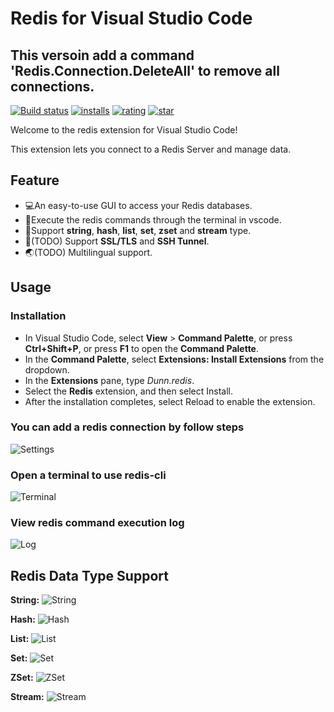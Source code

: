 # Redis for Visual Studio Code
## This versoin add a command 'Redis.Connection.DeleteAll' to remove all connections.

[![Build status](https://dev.azure.com/pikadun/vscode-redis/_apis/build/status/vscode-redis-build)](https://dev.azure.com/pikadun/vscode-redis/_build?definitionId=6)
[![installs](https://vsmarketplacebadge.apphb.com/installs-short/Dunn.redis.svg)](https://marketplace.visualstudio.com/items?itemName=Dunn.redis)
[![rating](https://vsmarketplacebadge.apphb.com/rating-star/Dunn.redis.svg)](https://marketplace.visualstudio.com/items?itemName=Dunn.redis)
[![star](https://img.shields.io/github/stars/pikadun/vscode-redis)](https://github.com/pikadun/vscode-redis)

Welcome to the redis extension for Visual Studio Code!

This extension lets you connect to a Redis Server and manage data.

## Feature

+ 💻An easy-to-use GUI to access your Redis databases.
+ 🎹Execute the redis commands through the terminal in vscode.
+ 💾Support **string**, **hash**, **list**, **set**, **zset** and **stream** type.
+ 🔐(TODO) Support **SSL/TLS** and **SSH Tunnel**.
+ 🌏(TODO) Multilingual support.

## Usage

### Installation

+ In Visual Studio Code, select **View** > **Command Palette**, or press **Ctrl+Shift+P**, or press **F1** to open the **Command Palette**.
+ In the **Command Palette**, select **Extensions: Install Extensions** from the dropdown.
+ In the **Extensions** pane, type *Dunn.redis*.
+ Select the **Redis** extension, and then select Install.
+ After the installation completes, select Reload to enable the extension.

### You can add a redis connection by follow steps

![Settings](https://dev.azure.com/pikadun/lfs/_apis/git/repositories/vscode-redis/items?%24format=octetStream&path=readme/settings.png)

### Open a terminal to use redis-cli

![Terminal](https://dev.azure.com/pikadun/lfs/_apis/git/repositories/vscode-redis/items?%24format=octetStream&path=readme/terminal.png)

### View redis command execution log

![Log](https://dev.azure.com/pikadun/lfs/_apis/git/repositories/vscode-redis/items?%24format=octetStream&path=readme/log.png)

## Redis Data Type Support

**String:**
![String](https://dev.azure.com/pikadun/lfs/_apis/git/repositories/vscode-redis/items?%24format=octetStream&path=readme/string.png)

**Hash:**
![Hash](https://dev.azure.com/pikadun/lfs/_apis/git/repositories/vscode-redis/items?%24format=octetStream&path=readme/hash.png)

**List:**
![List](https://dev.azure.com/pikadun/lfs/_apis/git/repositories/vscode-redis/items?%24format=octetStream&path=readme/list.png)

**Set:**
![Set](https://dev.azure.com/pikadun/lfs/_apis/git/repositories/vscode-redis/items?%24format=octetStream&path=readme/set.png)

**ZSet:**
![ZSet](https://dev.azure.com/pikadun/lfs/_apis/git/repositories/vscode-redis/items?%24format=octetStream&path=readme/zset.png)

**Stream:**
![Stream](https://dev.azure.com/pikadun/lfs/_apis/git/repositories/vscode-redis/items?%24format=octetStream&path=readme/stream.png)
